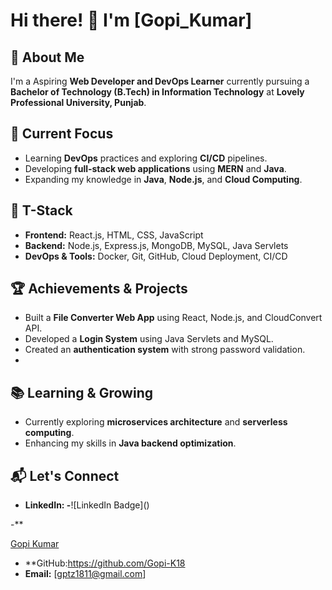 # Hi there! 👋 I'm [Gopi_Kumar]

## 🚀 About Me
I'm a Aspiring **Web Developer and DevOps Learner** currently pursuing a **Bachelor of Technology (B.Tech) in Information Technology** at **Lovely Professional University, Punjab**.

## 🎯 Current Focus
- Learning **DevOps** practices and exploring **CI/CD** pipelines.
- Developing **full-stack web applications** using **MERN** and **Java**.
- Expanding my knowledge in **Java**, **Node.js**, and **Cloud Computing**.

## 🔧 T-Stack
- **Frontend:** React.js, HTML, CSS, JavaScript
- **Backend:** Node.js, Express.js, MongoDB, MySQL, Java Servlets
- **DevOps & Tools:** Docker, Git, GitHub, Cloud Deployment, CI/CD


## 🏆 Achievements & Projects
- Built a **File Converter Web App** using React, Node.js, and CloudConvert API.
- Developed a **Login System** using Java Servlets and MySQL.
- Created an **authentication system** with strong password validation.
- 

## 📚 Learning & Growing
- Currently exploring **microservices architecture** and **serverless computing**.
- Enhancing my skills in **Java backend optimization**.

## 📬 Let's Connect
- **LinkedIn:
-**![LinkedIn Badge](<script src="https://platform.linkedin.com/badges/js/profile.js" async defer type="text/javascript"></script>)
              
-**<div class="badge-base LI-profile-badge" data-locale="en_US" data-size="large" data-theme="dark" data-type="VERTICAL" data-vanity="gopi-k1811" data-version="v1"><a class="badge-base__link LI-simple-link" href="https://in.linkedin.com/in/gopi-k1811?trk=profile-badge">Gopi Kumar</a></div>
              
- **GitHub:https://github.com/Gopi-K18
- **Email:** [gptz1811@gmail.com]



